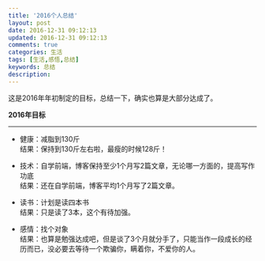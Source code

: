 ```yaml
---
title: '2016个人总结'
layout: post
date: 2016-12-31 09:12:13
updated: 2016-12-31 09:12:13
comments: true
categories: 生活
tags: [生活,感悟,总结]
keywords: 总结
description: 
---
```



这是2016年年初制定的目标，总结一下，确实也算是大部分达成了。

**2016年目标**

-----
* 健康：减脂到130斤 <br>
结果：保持到130斤左右啦，最瘦的时候128斤！

* 技术：自学前端，博客保持至少1个月写2篇文章，无论哪一方面的，提高写作功底 <br>
结果：还在自学前端，博客平均1个月写了2篇文章。

* 读书：计划是读四本书 <br>
结果：只是读了3本，这个有待加强。

* 感情：找个对象 <br> 
结果：也算是勉强达成吧，但是谈了3个月就分手了，只能当作一段成长的经历而已，没必要去等待一个欺骗你，瞒着你，不爱你的人。






